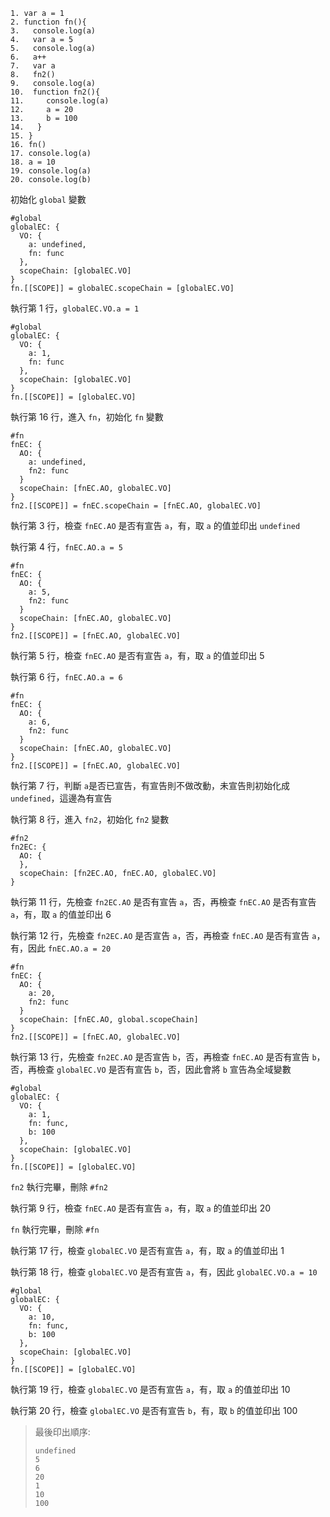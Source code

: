 ```
1. var a = 1
2. function fn(){
3.   console.log(a)
4.   var a = 5
5.   console.log(a)
6.   a++
7.   var a
8.   fn2()
9.   console.log(a)
10.  function fn2(){
11.     console.log(a)
12.     a = 20
13.     b = 100
14.   }
15. }
16. fn()
17. console.log(a)
18. a = 10
19. console.log(a)
20. console.log(b)
```

初始化 `global` 變數

```
#global
globalEC: {
  VO: {
    a: undefined,
    fn: func
  },    
  scopeChain: [globalEC.VO]  
}
fn.[[SCOPE]] = globalEC.scopeChain = [globalEC.VO]
```

執行第 1 行，`globalEC.VO.a = 1`

```
#global
globalEC: {
  VO: {
    a: 1,
    fn: func
  },    
  scopeChain: [globalEC.VO]  
}
fn.[[SCOPE]] = [globalEC.VO]
```

執行第 16 行，進入 `fn`，初始化 `fn` 變數

```
#fn
fnEC: {
  AO: {
    a: undefined,
    fn2: func
  }
  scopeChain: [fnEC.AO, globalEC.VO]
}
fn2.[[SCOPE]] = fnEC.scopeChain = [fnEC.AO, globalEC.VO]
```

執行第 3 行，檢查 `fnEC.AO` 是否有宣告 `a`，有，取 `a` 的值並印出 `undefined`

執行第 4 行，`fnEC.AO.a = 5`

```
#fn
fnEC: {
  AO: {
    a: 5,
    fn2: func
  }
  scopeChain: [fnEC.AO, globalEC.VO]
}
fn2.[[SCOPE]] = [fnEC.AO, globalEC.VO]
```

執行第 5 行，檢查 `fnEC.AO` 是否有宣告 `a`，有，取 `a` 的值並印出 5

執行第 6 行，`fnEC.AO.a = 6`

```
#fn
fnEC: {
  AO: {
    a: 6,
    fn2: func
  }
  scopeChain: [fnEC.AO, globalEC.VO]
}
fn2.[[SCOPE]] = [fnEC.AO, globalEC.VO]
```

執行第 7 行，判斷 `a`是否已宣告，有宣告則不做改動，未宣告則初始化成 `undefined`，這邊為有宣告

執行第 8 行，進入 `fn2`，初始化 `fn2` 變數

```
#fn2
fn2EC: {
  AO: {
  },
  scopeChain: [fn2EC.AO, fnEC.AO, globalEC.VO]
}
```

執行第 11 行，先檢查 `fn2EC.AO` 是否有宣告 `a`，否，再檢查 `fnEC.AO` 是否有宣告 `a`，有，取 `a` 的值並印出 6

執行第 12 行，先檢查 `fn2EC.AO` 是否宣告 `a`，否，再檢查 `fnEC.AO` 是否有宣告 `a`，有，因此 `fnEC.AO.a = 20`

```
#fn
fnEC: {
  AO: {
    a: 20,
    fn2: func
  }
  scopeChain: [fnEC.AO, global.scopeChain]
}
fn2.[[SCOPE]] = [fnEC.AO, globalEC.VO]
```

執行第 13 行，先檢查 `fn2EC.AO` 是否宣告 `b`，否，再檢查 `fnEC.AO` 是否有宣告 `b`，否，再檢查 `globalEC.VO` 是否有宣告 `b`，否，因此會將 `b` 宣告為全域變數

```
#global
globalEC: {
  VO: {
    a: 1,
    fn: func,
    b: 100
  },
  scopeChain: [globalEC.VO]  
}
fn.[[SCOPE]] = [globalEC.VO]
```

`fn2` 執行完畢，刪除 `#fn2`

執行第 9 行，檢查 `fnEC.AO` 是否有宣告 `a`，有，取 `a` 的值並印出 20

`fn` 執行完畢，刪除 `#fn`

執行第 17 行，檢查 `globalEC.VO` 是否有宣告 `a`，有，取 `a` 的值並印出 1

執行第 18 行，檢查 `globalEC.VO` 是否有宣告 `a`，有，因此 `globalEC.VO.a = 10`

```
#global
globalEC: {
  VO: {
    a: 10,
    fn: func,
    b: 100
  },
  scopeChain: [globalEC.VO]  
}
fn.[[SCOPE]] = [globalEC.VO]
```

執行第 19 行，檢查 `globalEC.VO` 是否有宣告 `a`，有，取 `a` 的值並印出 10

執行第 20 行，檢查 `globalEC.VO` 是否有宣告 `b`，有，取 `b` 的值並印出 100

>最後印出順序:
>
>```
>undefined
>5
>6
>20
>1
>10
>100
>```

